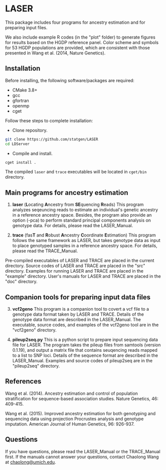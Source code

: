 # LASER

This package includes four programs for ancestry estimation and for preparing input files.

We also include example R codes (in the "plot" folder) to generate figures for results based on the HGDP reference panel. 
Color scheme and symbols for 53 HGDP populations are provided, which are consistent with those presented in Wang et al. (2014, Nature Genetics). 

## Installation

Before installing, the following software/packages are required:
- CMake 3.8+
- gcc
- gfortran
- openmp
- cget

Follow these steps to complete installation:

- Clone repository.
```sh
git clone https://github.com/statgen/LASER
cd LDServer
```

- Compile and install.
```sh
cget install .
```

The compiled `laser` and `trace` executables will be located in `cget/bin` directory.



## Main programs for ancestry estimation

1. **laser** (**L**ocating **A**ncestry from **SE**quencing **R**eads) This program analyzes seqeuncing reads to estimate an individual's genetic ancestry in a reference ancestry space. Besides, the program also provide an option (-pca) to perform standard principal components analysis on genotype data. For details, please read the LASER_Manual.

2. **trace** (fas**T** and **R**obust **A**ncestry **C**oordinate **E**stimation) This program follows the same framework as LASER, but takes genotype data as input to place genotyped samples in a reference ancestry space. For details, please read the TRACE_Manual.

Pre-compiled executables of LASER and TRACE are placed in the current directory. Source codes of LASER and TRACE are placed in the "src" directory. Examples for running LASER and TRACE are placed in the "example" directory. User's manuals for LASER and TRACE are placed in the "doc" directory.

## Companion tools for preparing input data files

3. **vcf2geno** This program is a companion tool to covert a vcf file to a genotype data format taken by LASER and TRACE. Details of the genotype data format are described in the LASER_Manual. The executable, source codes, and examples  of the vcf2geno tool are in the "vcf2geno" directory.

4. **pileup2seq.py** This is a python script to prepare input sequencing data file for LASER. The program takes the pileup files from samtools (version 0.1.19), and output a matrix file that contains seuqencing reads mapped to a list to SNP loci. Details of the sequence format are described in the LASER_Manual. Examples and source codes of pileup2seq are in the "pileup2seq" directory.

## References

Wang et al. (2014). Ancestry estimation and control of population stratification for sequence-based association studies. Nature Genetics, 46: 409-415.

Wang et al. (2015). Improved ancestry estimation for both genotyping and sequencing data using projection Procrustes analysis and genotype imputation. American Journal of Human Genetics, 96: 926-937.


## Questions

If you have questions, please read the LASER_Manual or the TRACE_Manual first.
If the manuals cannot answer your questions, contact Chaolong Wang at chaolong@umich.edu.



